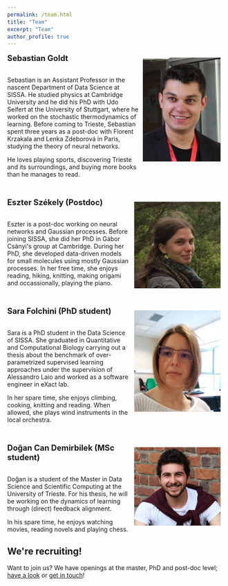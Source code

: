 ```yaml
---
permalink: /team.html
title: "Team"
excerpt: "Team"
author_profile: true
---
```



<p><img src="images/sebastian.jpg" alt="Sebastian Goldt" title="Sebastian Goldt"
width="180" style="float:right; margin:10px" /> 

<div style="font-size:130%; font-weight:bold">Sebastian Goldt</div><br/> 

Sebastian is an Assistant Professor in the nascent Department of Data Science at
SISSA. He studied physics at Cambridge University and he did his PhD with Udo
Seifert at the University of Stuttgart, where he worked on the stochastic
thermodynamics of learning. Before coming to Trieste, Sebastian spent three
years as a post-doc with Florent Krzakala and Lenka Zdeborová in Paris, studying
the theory of neural networks.</p>

<p>He loves playing sports, discovering Trieste and its surroundings, and buying
more books than he manages to read.</p>

<p>&nbsp;</p>

<p><img src="images/eszter.jpg" alt="Eszter Székely" title="Eszter Székely"
width="200" style="float:right; margin:10px" /> 

<div style="font-size:130%; font-weight:bold">Eszter Székely (Postdoc)</div><br/>

Eszter is a post-doc working on neural networks and Gaussian processes.  Before
joining SISSA, she did her PhD in Gábor Csányi's group at Cambridge. During her
PhD, she developed data-driven models for small molecules using mostly Gaussian
processes. In her free time, she enjoys reading, hiking, knitting, making
origami and occassionally, playing the piano.

<p>&nbsp;</p>

<p><img src="images/sara.jpg" alt="Sara Folchini" title="Sara Folchini"
width="200" style="float:right; margin:10px" /> 

<div style="font-size:130%; font-weight:bold">Sara Folchini (PhD student)</div><br/>

Sara is a PhD student in the Data Science of SISSA. She graduated in
Quantitative and Computational Biology carrying out a thesis about the benchmark
of over-parametrized supervised learning approaches under the supervision of
Alessandro Laio and worked as a software engineer in eXact lab.</p>

<p>In her spare time, she enjoys climbing, cooking, knitting and reading. When
allowed, she plays wind instruments in the local orchestra.</p>


<p>&nbsp;</p>

<p><img src="images/dogan.jpeg" alt="Dogan Can Demirbilek" title="Dogan Can Demirbilek"
width="200" style="float:right; margin:10px" /> 

<div style="font-size:130%; font-weight:bold">Doğan Can Demirbilek (MSc student)</div><br/>

Doğan is a student of the Master in Data Science and Scientific Computing at the
University of Trieste. For his thesis, he will be working on the dynamics of
learning through (direct) feedback alignment.</p>

<p>In his spare time, he enjoys watching movies, reading novels and playing
chess.</p>


<h2>We're recruiting!</h2>


Want to join us? We have openings at the master, PhD and post-doc level; <a
href="./join.html">have a look</a> or <a
href="mailto:goldt.sebastian@gmail.com">get in touch</a>!
